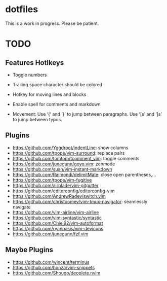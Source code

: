 # dotfiles

This is a work in progress. Please be patient.

# TODO

## Features Hotlkeys

* Toggle numbers
* Trailing space character should be colored
* Hotkey for moving lines and blocks
* Enable spell for comments and markdown

* Movement:
    Use ‘{‘ and ‘}’ to jump between paragraphs.
    Use ‘[s’ and ‘]s’ to jump between typos.

## Plugins

* https://github.com/Yggdroot/indentLine: show columns
* https://github.com/tpope/vim-surround: replace pairs
* https://github.com/tomtom/tcomment_vim: toggle comments
* https://github.com/junegunn/goyo.vim: zenmode
* https://github.com/suan/vim-instant-markdown
* https://github.com/Raimondi/delimitMate: close open parentheses,...
* https://github.com/tpope/vim-fugitive
* https://github.com/airblade/vim-gitgutter
* https://github.com/editorconfig/editorconfig-vim
* https://github.com/AndrewRadev/switch.vim
* https://github.com/christoomey/vim-tmux-navigator: seamlessly navigate
* https://github.com/vim-airline/vim-airline
* https://github.com/vim-syntastic/syntastic
* https://github.com/Chiel92/vim-autoformat
* https://github.com/ryanoasis/vim-devicons
* https://github.com/junegunn/fzf.vim

## Maybe Plugins
* https://github.com/wincent/terminus
* https://github.com/honza/vim-snippets
* https://github.com/Shougo/deoplete.nvim
